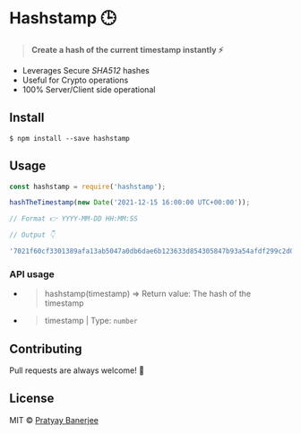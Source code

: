 # Hashstamp 🕒

> **Create a hash of the current timestamp instantly ⚡**

* Leverages Secure *SHA512* hashes
* Useful for Crypto operations
* 100% Server/Client side operational

## Install

```console
$ npm install --save hashstamp
```


## Usage

```js
const hashstamp = require('hashstamp');

hashTheTimestamp(new Date('2021-12-15 16:00:00 UTC+00:00'));

// Format 👉 YYYY-MM-DD HH:MM:SS

// Output 👇

'7021f60cf3301389afa13ab5047a0db6dae6b123633d854305847b93a54afdf299c2d02cd89b3537b8e5e2db06606ce35390e8a70d470758722426307cd93434'
```


### API usage

- > hashstamp(timestamp) => Return value: The hash of the timestamp

- > timestamp | Type: `number`



## Contributing

Pull requests are always welcome! 🌟

## License

MIT © [Pratyay Banerjee](https://neilblaze.live)
